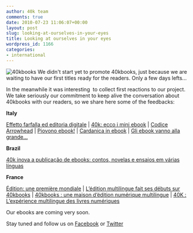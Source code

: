 ```yaml
---
author: 40k team
comments: true
date: 2010-07-23 11:06:07+00:00
layout: post
slug: looking-at-ourselves-in-your-eyes
title: Looking at ourselves in your eyes
wordpress_id: 1166
categories:
- international
---
```


![40kbooks](http://www.40kbooks.com/wp-content/uploads/hh.png)
We didn't start yet to promote 40kbooks, just because we are waiting to have our first titles ready for the readers. Only a few days lefts...

In the meanwhile it was interesting  to collect first reactions to our project. We take seriously our commitment to keep alive the conversation about 40kbooks with our readers, so we share here some of the feedbacks:

**Italy**

[Effetto farfalla ed editoria digitale](http://mediamondo.wordpress.com/2010/07/19/effetto-farfalla-ed-editoria-digitale/) | [40k: ecco i mini ebook](http://www.fantascienza.com/magazine/notizie/14061/40k-ecco-i-mini-ebook/) | [Codice Arrowhead](http://www.fantascienza.com/blog/stranoattrattore/2010/07/18/codice-arrowhead/) | [Piovono ebook!](http://www.ebookit.org/piovono-ebook/) | [Cardanica in ebook](http://www.dariotonani.it/novita/22/cardanica-in-e-book/) | [Gli ebook vanno alla grande...](http://blog.panorama.it/libri/2010/07/20/gli-ebook-vanno-alla-grande-i-libri-tradizionali-mangiano-la-polvere-almeno-su-amazon/)

**Brazil**

[40k inova a publicação de ebooks: contos, novelas e ensaios em várias línguas](http://mediareport.blogspot.com/2010/07/40k-inova-publicacao-de-ebooks-contos.html)

**France**

[Édition: une première mondiale](http://blog.tcrouzet.com/2010/07/20/edition-une-premiere-mondiale/) | [L’édition mul­ti­lingue fait ses débuts sur 40kbooks](http://www.ebouquin.fr/2010/07/22/ledition-multilingue-fait-ses-debuts-sur-40kbooks/) | [40kbooks : une mai­son d’édition numé­rique mul­ti­lingue](http://www.myboox.fr/actualite/40kbooks-une-maison-d-edition-numerique-multilingue-3215.html) | [40K : L’expérience mul­ti­lingue des livres numé­riques](http://www.actualitte.com/actualite/20363-edition-multilingue-ebook-numerique-trilingue.htm)

Our ebooks are coming very soon.

Stay tuned and follow us on [Facebook](http://www.facebook.com/40kbooks) or [Twitter](http://twitter.com/40kBooks)
